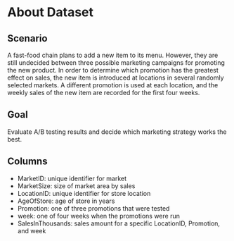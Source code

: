 # About Dataset
## Scenario
A fast-food chain plans to add a new item to its menu. However, they are still undecided between three possible marketing campaigns for promoting the new product. In order to determine which promotion has the greatest effect on sales, the new item is introduced at locations in several randomly selected markets. A different promotion is used at each location, and the weekly sales of the new item are recorded for the first four weeks.

## Goal
Evaluate A/B testing results and decide which marketing strategy works the best.

## Columns
* MarketID: unique identifier for market
* MarketSize: size of market area by sales
* LocationID: unique identifier for store location
* AgeOfStore: age of store in years
* Promotion: one of three promotions that were tested
* week: one of four weeks when the promotions were run
* SalesInThousands: sales amount for a specific LocationID, Promotion, and week
